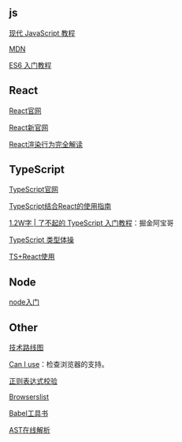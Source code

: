 ## js

[现代 JavaScript 教程](https://zh.javascript.info/)

[MDN](https://developer.mozilla.org/en-US/)

[ES6 入门教程](https://es6.ruanyifeng.com/) 

## React

[React官网](https://reactjs.org/)

[React新官网](https://beta.reactjs.org/)

[React渲染行为完全解读](https://blog.isquaredsoftware.com/2020/05/blogged-answers-a-mostly-complete-guide-to-react-rendering-behavior/)



## TypeScript

[TypeScript官网](https://www.typescriptlang.org/docs/)

[TypeScript结合React的使用指南](https://github.com/typescript-cheatsheets/react)

[1.2W字 | 了不起的 TypeScript 入门教程](https://juejin.cn/post/6844904182843965453)：掘金阿宝哥

[TypeScript 类型体操](https://github.com/type-challenges/type-challenges)

[TS+React使用](https://react-typescript-cheatsheet.netlify.app/)

## Node

[node入门](http://nqdeng.github.io/7-days-nodejs/)

## Other

[技术路线图](https://roadmap.sh/)

[Can I use](https://caniuse.com/)：检查浏览器的支持。

[正则表达式校验](https://regexr.com/)

[Browserslist](https://browsersl.ist/)

[Babel工具书](https://github.com/jamiebuilds/babel-handbook)

[AST在线解析](https://astexplorer.net/)